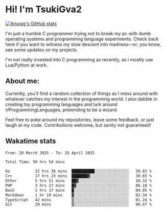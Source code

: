 # Hi! I'm TsukiGva2

[![Anurag's GitHub stats](https://github-readme-stats.vercel.app/api?username=tsukigva2&theme=gruvbox&show_icons=true)](https://github.com/anuraghazra/github-readme-stats)

I'm just a humble C programmer trying not to break my pc with dumb operating systems and programming language experiments. Check back here if you want to witness my slow descent into madness—or, you know, see some updates on my projects.

I'm not really invested into C programming as recently, as i mostly use Lua/Python at work.

## About me:

Currently, you'll find a random collection of things as I mess around with whatever catches my interest in the programming world. I also dabble in creating toy programming languages and lurk around r/ProgrammingLanguages, pretending to be a wizard.

Feel free to poke around my repositories, leave some feedback, or just laugh at my code. Contributions welcome, but sanity not guaranteed!


## Wakatime stats
<!--START_SECTION:waka-->

```txt
From: 28 March 2025 - To: 25 April 2025

Total Time: 50 hrs 54 mins

Go           22 hrs 36 mins  ██████████░░░░░░░░░░░░░░░   39.83 %
C++          17 hrs 23 mins  ███████▓░░░░░░░░░░░░░░░░░   30.65 %
Other        5 hrs 51 mins   ██▓░░░░░░░░░░░░░░░░░░░░░░   10.32 %
PHP          3 hrs 27 mins   █▓░░░░░░░░░░░░░░░░░░░░░░░   06.10 %
Bash         2 hrs 17 mins   █░░░░░░░░░░░░░░░░░░░░░░░░   04.05 %
Markdown     1 hr 19 mins    ▓░░░░░░░░░░░░░░░░░░░░░░░░   02.34 %
TypeScript   42 mins         ▒░░░░░░░░░░░░░░░░░░░░░░░░   01.24 %
Git          29 mins         ▒░░░░░░░░░░░░░░░░░░░░░░░░   00.87 %
```

<!--END_SECTION:waka-->
